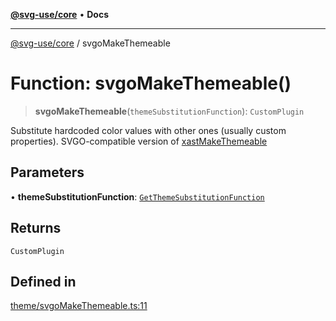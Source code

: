 [**@svg-use/core**](../README.md) • **Docs**

---

[@svg-use/core](../README.md) / svgoMakeThemeable

# Function: svgoMakeThemeable()

> **svgoMakeThemeable**(`themeSubstitutionFunction`): `CustomPlugin`

Substitute hardcoded color values with other ones (usually custom properties).
SVGO-compatible version of [xastMakeThemeable](xastMakeThemeable.md)

## Parameters

• **themeSubstitutionFunction**:
[`GetThemeSubstitutionFunction`](../type-aliases/GetThemeSubstitutionFunction.md)

## Returns

`CustomPlugin`

## Defined in

[theme/svgoMakeThemeable.ts:11](https://github.com/fpapado/svg-use/blob/main/packages/core/src/theme/svgoMakeThemeable.ts#L11)
